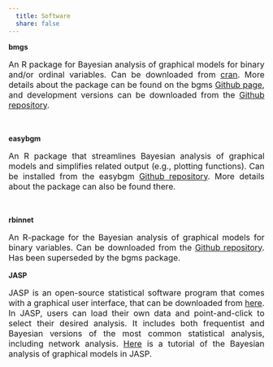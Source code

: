 ```yaml
---
  title: Software
  share: false
---
```


**bmgs**</br>
<p style="font-size:medium;text-align:justify">An R package for Bayesian analysis of graphical models for binary and/or ordinal variables. Can be downloaded from <a href="https://cran.r-project.org/package=bgms">cran</a>. More details about the package can be found on the bgms <a href="https://maartenmarsman.github.io/bgms/">Github page</a>, and development versions can be downloaded from the <a href="https://github.com/MaartenMarsman/bgms">Github repository</a>.</p> 
</br>

**easybgm**</br> 
<p style="font-size:medium;text-align:justify">
An R package that streamlines Bayesian analysis of graphical models and simplifies related output (e.g., plotting functions). Can be installed from the easybgm <a href="https://github.com/KarolineHuth/easybgm">Github repository</a>. More details about the package can also be found there.</p>  
</br>
  
**rbinnet**</br>
<p style="font-size:medium;text-align:justify"> An R-package for the Bayesian analysis of graphical models for binary variables. Can be downloaded from the <a href="https://github.com/MaartenMarsman/rbinnet">Github repository</a>. Has been superseded by the bgms package. 
</br>


**JASP**</br>
<p style="font-size:medium;text-align:justify">JASP is an open-source statistical software program that comes with a graphical user interface, that can be downloaded from <a href="https://jasp-stats.org/">here</a>. In JASP, users can load their own data and point-and-click to select their desired analysis. It includes both frequentist and Bayesian versions of the most common statistical analysis, including network analysis. <a href="https://psyarxiv.com/ub5tc">Here</a> is a tutorial of the Bayesian analysis of graphical models in JASP.
</br>
